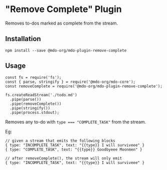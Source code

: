 # "Remove Complete" Plugin

Removes to-dos marked as complete from the stream.

## Installation

```
npm install --save @mdo-org/mdo-plugin-remove-complete
```

## Usage

```
const fs = require('fs');
const { parse, stringify } = require('@mdo-org/mdo-core');
const removeComplete = require('@mdo-org/mdo-plugin-remove-complete');

fs.createReadStream('./todo.md')
  .pipe(parse())
  .pipe(removeComplete())
  .pipe(stringify())
  .pipe(process.stdout);
```

Removes any to-do with `type === "COMPLETE_TASK"` from the stream.

Eg:

```
// given a stream that emits the following blocks
{ type: "INCOMPLETE_TASK", text: "{{type}} I will surviveee" }
{ type: "COMPLETE_TASK", text: "{{type}} Goodbyeee Moonmen" }

// after removeComplete(), the stream will only emit
{ type: "INCOMPLETE_TASK", text: "{{type}} I will surviveee" }
```
